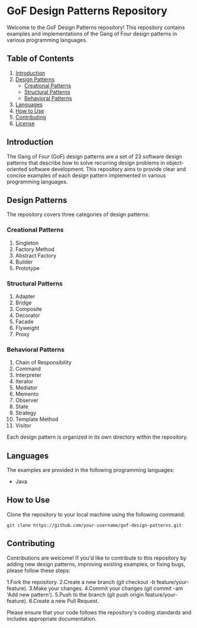 # GoF Design Patterns Repository

Welcome to the GoF Design Patterns repository! This repository contains examples and implementations of the Gang of Four design patterns in various programming languages.

## Table of Contents

1. [Introduction](#introduction)
2. [Design Patterns](#design-patterns)
   - [Creational Patterns](#creational-patterns)
   - [Structural Patterns](#structural-patterns)
   - [Behavioral Patterns](#behavioral-patterns)
3. [Languages](#languages)
4. [How to Use](#how-to-use)
5. [Contributing](#contributing)
6. [License](#license)

## Introduction

The Gang of Four (GoF) design patterns are a set of 23 software design patterns that describe how to solve recurring design problems in object-oriented software development. This repository aims to provide clear and concise examples of each design pattern implemented in various programming languages.

## Design Patterns

The repository covers three categories of design patterns:

### Creational Patterns

1. Singleton
2. Factory Method
3. Abstract Factory
4. Builder
5. Prototype

### Structural Patterns

1. Adapter
2. Bridge
3. Composite
4. Decorator
5. Facade
6. Flyweight
7. Proxy

### Behavioral Patterns

1. Chain of Responsibility
2. Command
3. Interpreter
4. Iterator
5. Mediator
6. Memento
7. Observer
8. State
9. Strategy
10. Template Method
11. Visitor

Each design pattern is organized in its own directory within the repository.

## Languages

The examples are provided in the following programming languages:

- Java


## How to Use

Clone the repository to your local machine using the following command:

``git clone https://github.com/your-username/gof-design-patterns.git``

## Contributing
Contributions are welcome! If you'd like to contribute to this repository by adding new design patterns, improving existing examples, or fixing bugs, please follow these steps:

1.Fork the repository.
2.Create a new branch (git checkout -b feature/your-feature).
3.Make your changes.
4.Commit your changes (git commit -am 'Add new pattern').
5.Push to the branch (git push origin feature/your-feature).
6.Create a new Pull Request.

Please ensure that your code follows the repository's coding standards and includes appropriate documentation.


